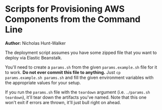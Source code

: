 # Scripts for Provisioning AWS Components from the Command Line

**Author:** Nicholas Hunt-Walker

The deployment script assumes you have some zipped file that you want to deploy via Elastic Beanstalk.

You'll need to create a `params.sh` from the given `params.example.sh` file for it to work.
**Do not ever commit this file to anything.** 
Just `cp params.example.sh params.sh` and fill the given environment variables with the appropriate values for your setup.

If you run the `params.sh` file with the `teardown` argument (i.e. `./params.sh teardown`), it'll tear down the artifacts you've named.
Note that this one won't exit if errors are thrown, it'll just bull right on ahead.